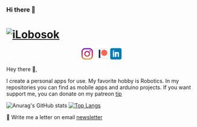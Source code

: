 <!--
MIT License

Copyright (c) 2021 Anurag Hazra

Permission is hereby granted, free of charge, to any person obtaining a copy
of this software and associated documentation files (the "Software"), to deal
in the Software without restriction, including without limitation the rights
to use, copy, modify, merge, publish, distribute, sublicense, and/or sell
copies of the Software, and to permit persons to whom the Software is
furnished to do so, subject to the following conditions:

The above copyright notice and this permission notice shall be included in all
copies or substantial portions of the Software.

THE SOFTWARE IS PROVIDED "AS IS", WITHOUT WARRANTY OF ANY KIND, EXPRESS OR
IMPLIED, INCLUDING BUT NOT LIMITED TO THE WARRANTIES OF MERCHANTABILITY,
FITNESS FOR A PARTICULAR PURPOSE AND NONINFRINGEMENT. IN NO EVENT SHALL THE
AUTHORS OR COPYRIGHT HOLDERS BE LIABLE FOR ANY CLAIM, DAMAGES OR OTHER
LIABILITY, WHETHER IN AN ACTION OF CONTRACT, TORT OR OTHERWISE, ARISING FROM,
OUT OF OR IN CONNECTION WITH THE SOFTWARE OR THE USE OR OTHER DEALINGS IN THE
SOFTWARE.
-->


### Hi there 👋

# [![iLobosok](https://i.imgur.com/NQPnjjL.png)](https://imgur.com/)


<p align='center'>
<a href="https://instagram.com/giordinos"><img height="30" src="https://github.com/iLobosok/ilobosok/blob/main/icon/instagram.png?raw=true"></a>&nbsp;&nbsp;
<a href="https://www.patreon.com/ilobosoki"><img height="30" src="https://github.com/iLobosok/ilobosok/blob/main/icon/patreon-logo-art-wikimedia-commons-film-png-favpng-5b0msBXkV8xH4nZziNPgH7aS0_t.jpg?raw=true"></a>
<a href="https://www.linkedin.com/in/ivan-lobosok-4993161bb/"><img height="30" src="https://github.com/iLobosok/ilobosok/blob/main/icon/linkedin.png?raw=true"></a>
</p>

Hey there 👋,

I create a personal apps for use. My favorite hobby is Robotics. In my repositories you can find as mobile apps and arduino projects. 
If you want support me, you can donate on my patreon [tip](https://www.patreon.com/ilobosoki)


 ![Anurag's GitHub stats](https://github-readme-stats.vercel.app/api?username=iLobosok&show_icons=true&theme=tokyonight)
 [![Top Langs](https://github-readme-stats.vercel.app/api/top-langs/?username=iLobosok&theme=tokyonight)](https://github.com/anuraghazra/github-readme-stats)
 
💌 Write me a letter on email [newsletter](mailto:ilobosoki@gmail.com)

